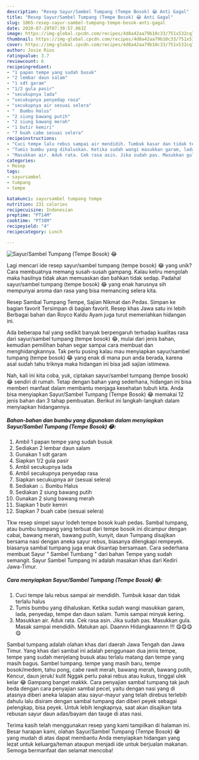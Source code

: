 ```yaml
---
description: "Resep Sayur/Sambel Tumpang (Tempe Bosok) 😂 Anti Gagal"
title: "Resep Sayur/Sambel Tumpang (Tempe Bosok) 😂 Anti Gagal"
slug: 1065-resep-sayur-sambel-tumpang-tempe-bosok-anti-gagal
date: 2020-07-29T07:39:57.863Z
image: https://img-global.cpcdn.com/recipes/4d8a42aa79b10c33/751x532cq70/sayursambel-tumpang-tempe-bosok-😂-foto-resep-utama.jpg
thumbnail: https://img-global.cpcdn.com/recipes/4d8a42aa79b10c33/751x532cq70/sayursambel-tumpang-tempe-bosok-😂-foto-resep-utama.jpg
cover: https://img-global.cpcdn.com/recipes/4d8a42aa79b10c33/751x532cq70/sayursambel-tumpang-tempe-bosok-😂-foto-resep-utama.jpg
author: Josie Rios
ratingvalue: 3.7
reviewcount: 6
recipeingredient:
- "1 papan tempe yang sudah busuk"
- "2 lembar daun salam"
- "1 sdt garam"
- "1/2 gula pasir"
- "secukupnya lada"
- "secukupnya penyedap rasa"
- "secukupnya air sesuai selera"
- "  Bumbu Halus"
- "2 siung bawang putih"
- "2 siung bawang merah"
- "1 butir kemiri"
- "7 buah cabe sesuai selera"
recipeinstructions:
- "Cuci tempe lalu rebus sampai air mendidih. Tumbuk kasar dan tidak terlalu halus"
- "Tumis bumbu yang dihaluskan. Ketika sudah wangi masukkan garam, lada, penyedap, tempe dan daun salam. Tumis sampai minyak kering."
- "Masukkan air. Aduk rata. Cek rasa asin. Jika sudah pas. Masukkan gula. Masak sampai mendidih. Matukan api. Daannn Hidangkaannnn !!! 😋😋😋😋"
categories:
- Resep
tags:
- sayursambel
- tumpang
- tempe

katakunci: sayursambel tumpang tempe 
nutrition: 231 calories
recipecuisine: Indonesian
preptime: "PT14M"
cooktime: "PT38M"
recipeyield: "4"
recipecategory: Lunch

---
```



![Sayur/Sambel Tumpang (Tempe Bosok) 😂](https://img-global.cpcdn.com/recipes/4d8a42aa79b10c33/751x532cq70/sayursambel-tumpang-tempe-bosok-😂-foto-resep-utama.jpg)

Lagi mencari ide resep sayur/sambel tumpang (tempe bosok) 😂 yang unik? Cara membuatnya memang susah-susah gampang. Kalau keliru mengolah maka hasilnya tidak akan memuaskan dan bahkan tidak sedap. Padahal sayur/sambel tumpang (tempe bosok) 😂 yang enak harusnya sih mempunyai aroma dan rasa yang bisa memancing selera kita.

Resep Sambal Tumpang Tempe, Sajian Nikmat dan Pedas. Simpan ke bagian favorit Tersimpan di bagian favorit. Resep khas Jawa satu ini lebih Berbagai bahan dan Royco Kaldu Ayam juga turut memeriahkan hidangan ini.

Ada beberapa hal yang sedikit banyak berpengaruh terhadap kualitas rasa dari sayur/sambel tumpang (tempe bosok) 😂, mulai dari jenis bahan, kemudian pemilihan bahan segar sampai cara membuat dan menghidangkannya. Tak perlu pusing kalau mau menyiapkan sayur/sambel tumpang (tempe bosok) 😂 yang enak di mana pun anda berada, karena asal sudah tahu triknya maka hidangan ini bisa jadi sajian istimewa.


Nah, kali ini kita coba, yuk, ciptakan sayur/sambel tumpang (tempe bosok) 😂 sendiri di rumah. Tetap dengan bahan yang sederhana, hidangan ini bisa memberi manfaat dalam membantu menjaga kesehatan tubuh kita. Anda bisa menyiapkan Sayur/Sambel Tumpang (Tempe Bosok) 😂 memakai 12 jenis bahan dan 3 tahap pembuatan. Berikut ini langkah-langkah dalam menyiapkan hidangannya.

<!--inarticleads1-->

##### Bahan-bahan dan bumbu yang digunakan dalam menyiapkan Sayur/Sambel Tumpang (Tempe Bosok) 😂:

1. Ambil 1 papan tempe yang sudah busuk
1. Sediakan 2 lembar daun salam
1. Gunakan 1 sdt garam
1. Siapkan 1/2 gula pasir
1. Ambil secukupnya lada
1. Ambil secukupnya penyedap rasa
1. Siapkan secukupnya air (sesuai selera)
1. Sediakan  ♨ Bumbu Halus
1. Sediakan 2 siung bawang putih
1. Gunakan 2 siung bawang merah
1. Siapkan 1 butir kemiri
1. Siapkan 7 buah cabe (sesuai selera)


Tkw resep simpel sayur lodeh tempe bosok kuah pedas. Sambal tumpang, atau bumbu tumpang yang terbuat dari tempe bosok ini dicampur dengan cabai, bawang merah, bawang putih, kunyit, daun Tumpang disajikan bersama nasi dengan aneka sayur rebus, biasanya dilengkapi rempeyek. biasanya sambal tumpang juga enak disantap bersamaan. Cara sederhana membuat Sayur &#34; Sambel Tumbang &#34; dari bahan Tempe yang sudah semangit. Sayur Sambel Tumpang ini adalah masakan khas dari Kediri Jawa-Timur. 

<!--inarticleads2-->

##### Cara menyiapkan Sayur/Sambel Tumpang (Tempe Bosok) 😂:

1. Cuci tempe lalu rebus sampai air mendidih. Tumbuk kasar dan tidak terlalu halus
1. Tumis bumbu yang dihaluskan. Ketika sudah wangi masukkan garam, lada, penyedap, tempe dan daun salam. Tumis sampai minyak kering.
1. Masukkan air. Aduk rata. Cek rasa asin. Jika sudah pas. Masukkan gula. Masak sampai mendidih. Matukan api. Daannn Hidangkaannnn !!! 😋😋😋😋


Sambal tumpang adalah olahan khas dari daerah Jawa Tengah dan Jawa Timur. Yang khas dari sambal ini adalah penggunaan dua jenis tempe, tempe yang sudah menjelang busuk atau terlalu matang dan tempe yang masih bagus. Sambel tumpang. tempe yang masih baru, tempe bosok/medem, tahu pong, cabe rawit merah, bawang merah, bawang putih, Kencur, daun jeruk/ kulit Nggak perlu pakai rebus atau kukus, tinggal ulek kelar 😂 Gampang banget makkk. Cara penyajian sambal tumpang tak jauh beda dengan cara penyajian sambal pecel, yaitu dengan nasi yang di atasnya diberi aneka lalapan atau sayur-mayur yang telah direbus terlebih dahulu lalu disiram dengan sambal tumpang dan diberi peyek sebagai pelengkap, bisa peyek. Untuk lebih lengkapnya, saat akan disajikan tata rebusan sayur daun adas/bayam dan tauge di atas nasi. 

Terima kasih telah menggunakan resep yang kami tampilkan di halaman ini. Besar harapan kami, olahan Sayur/Sambel Tumpang (Tempe Bosok) 😂 yang mudah di atas dapat membantu Anda menyiapkan hidangan yang lezat untuk keluarga/teman ataupun menjadi ide untuk berjualan makanan. Semoga bermanfaat dan selamat mencoba!
